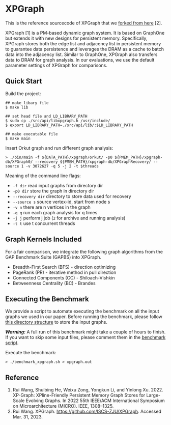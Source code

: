 # XPGraph

This is the reference sourcecode of XPGraph that we [forked from here](https://github.com/ISCS-ZJU/XPGraph) [2].

XPGraph [1] is a PM-based dynamic graph system.
It is based on GraphOne but extends it with new designs for persistent memory.
Specifically, XPGraph stores both the edge list and adjacency list in persistent memory to guarantee data persistence and leverages the DRAM as a cache to batch data into the adjacency list.
Similar to GraphOne, XPGraph also transfers data to DRAM for graph analysis. In our evaluations, we use the default parameter settings of XPGraph for comparisons.

## Quick Start

Build the project:

```
## make libary file
$ make lib

## set head file and LD_LIBRARY_PATH
$ sudo cp ./src/api/libxpgraph.h /usr/include/
$ export LD_LIBRARY_PATH=./src/api/lib/:$LD_LIBRARY_PATH

## make executable file
$ make main
```

Insert Orkut graph and run different graph analysis:

```
> ./bin/main -f ${DATA_PATH}/xpgraph/orkut/ -p0 ${PMEM_PATH}/xpgraph-db/XPGraph0/ --recovery ${PMEM_PATH}/xpgraph-db/XPGraphRecovery/ --source 1 -v 3072627 -q 5 -j 2 -t $threads
```

Meaning of the command line flags:
+ `-f dir` read input graphs from directory dir
+ `-p0 dir` store the graph in directory dir
+ `--recovery dir` directory to store data used for recovery
+ `--source s` source vertex-id, start from node s
+ `-v n` there are n vertices in the graph
+ `-q q` run each graph analysis for q times
+ `-j j` perform j job (`2` for archive and running analysis)
+ `-t t` use t concurrent threads

## Graph Kernels Included
For a fair comparison, we integrate the following graph algorithms from the GAP Benchmark Suite (GAPBS) into XPGraph.
+ Breadth-First Search (BFS) - direction optimizing
+ PageRank (PR) - iterative method in pull direction
+ Connected Components (CC) - Shiloach-Vishkin
+ Betweenness Centrality (BC) - Brandes

## Executing the Benchmark

We provide a script to automate executing the benchmark on all the input graphs we used in our paper. Before running the benchmark, please follow [this directory structure](https://github.com/DIR-LAB/DGAP/blob/main/PREPROCESS.md) to store the input graphs.

__*Warning:*__ A full run of this benchmark might take a couple of hours to finish. If you want to skip some input files, please comment them in the [benchmark script](https://github.com/DIR-LAB/DGAP/blob/main/XPGraph/benchmark_xpgraph.sh).

Execute the benchmark:
```
> ./benchmark_xpgraph.sh > xpgraph.out
```

## Reference
1. Rui Wang, Shuibing He, Weixu Zong, Yongkun Li, and Yinlong Xu. 2022. XP-Graph: XPline-Friendly Persistent Memory Graph Stores for Large-Scale Evolving Graphs. In 2022 55th IEEE/ACM International Symposium on Microarchitecture (MICRO). IEEE, 1308–1325.
2. Rui Wang. XPGraph. https://github.com/ISCS-ZJU/XPGraph. Accessed Mar. 31, 2023.